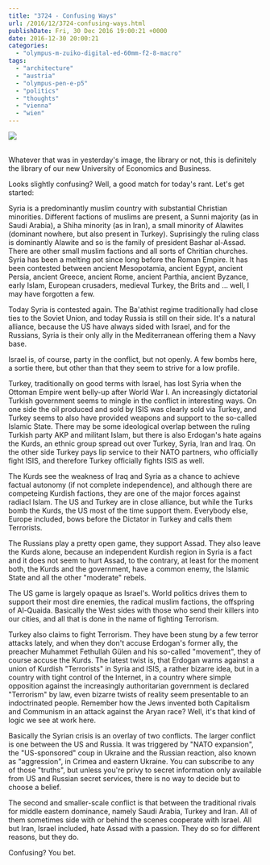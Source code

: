 ```yaml
---
title: "3724 - Confusing Ways"
url: /2016/12/3724-confusing-ways.html
publishDate: Fri, 30 Dec 2016 19:00:21 +0000
date: 2016-12-30 20:00:21
categories: 
  - "olympus-m-zuiko-digital-ed-60mm-f2-8-macro"
tags: 
  - "architecture"
  - "austria"
  - "olympus-pen-e-p5"
  - "politics"
  - "thoughts"
  - "vienna"
  - "wien"
---
```

<div class="container">
<div class="center"><a target="_blank" href="https://d25zfm9zpd7gm5.cloudfront.net/1200x1200/2016/20160703_190727_lr.jpg"><img class="webfeedsFeaturedVisual" src="https://d25zfm9zpd7gm5.cloudfront.net/0600x0600/2016/20160703_190727_lr.jpg" /></a></div>
</div>
<br />

Whatever that was in yesterday's image, the library or not, this is definitely the library of our new University of Economics and Business.

Looks slightly confusing? Well, a good match for today's rant. Let's get started:

Syria is a predominantly muslim country with substantial Christian minorities. Different factions of muslims are present, a Sunni majority (as in Saudi Arabia), a Shiha minority (as in Iran), a small minority of Alawites (dominant nowhere, but also present in Turkey). Suprisingly the ruling class is dominantly Alawite and so is the family of president Bashar al-Assad. There are other small muslim factions and all sorts of Chritian churches. Syria has been a melting pot since long before the Roman Empire. It has been contested between ancient Mesopotamia, ancient Egypt, ancient Persia, ancient Greece, ancient Rome, ancient Parthia, ancient Byzance, early Islam, European crusaders, medieval Turkey, the Brits and ... well, I may have forgotten a few.

Today Syria is contested again. The Ba'athist regime traditionally had close ties to the Soviet Union, and today Russia is still on their side. It's a natural alliance, because the US have always sided with Israel, and for the Russians, Syria is their only ally in the Mediterranean offering them a Navy base.

Israel is, of course, party in the conflict, but not openly. A few bombs here, a sortie there, but other than that they seem to strive for a low profile.

Turkey, traditionally on good terms with Israel, has lost Syria when the Ottoman Empire went belly-up after World War I. An increasingly dictatorial Turkish government seems to mingle in the conflict in interesting ways. On one side the oil produced and sold by ISIS was clearly sold via Turkey, and Turkey seems to also have provided weapons and support to the so-called Islamic State. There may be some ideological overlap between the ruling Turkish party AKP and militant Islam, but there is also Erdogan's hate agains the Kurds, an ethnic group spread out over Turkey, Syria, Iran and Iraq. On the other side Turkey pays lip service to their NATO partners, who officially fight ISIS, and therefore Turkey officially fights ISIS as well. 

The Kurds see the weakness of Iraq and Syria as a chance to achieve factual autonomy (if not complete independence), and although there are competeing Kurdish factions, they are one of the major forces against radiacl Islam. The US and Turkey are in close alliance, but while the Turks bomb the Kurds, the US most of the time support them. Everybody else, Europe included, bows before the Dictator in Turkey and calls them Terrorists. 

The Russians play a pretty open game, they support Assad. They also leave the Kurds alone, because an independent Kurdish region in Syria is a fact and it does not seem to hurt Assad, to the contrary, at least for the moment both, the Kurds and the government, have a common enemy, the Islamic State and all the other "moderate" rebels.

The US game is largely opaque as Israel's. World politics drives them to support their most dire enemies, the radical muslim factions, the offspring of Al-Quaida. Basically the West sides with those who send their killers into our cities, and all that is done in the name of fighting Terrorism.

Turkey also claims to fight Terrorism. They have been stung by a few terror attacks lately, and when they don't accuse Erdogan's former ally, the preacher Muhammet Fethullah Gülen and his so-called "movement", they of course accuse the Kurds. The latest twist is, that Erdogan warns against a union of Kurdish "Terrorists" in Syria and ISIS, a rather bizarre idea, but in a country with tight control of the Internet, in a country where simple opposition against the increasingly authoritarian government is declared "Terrorism" by law, even bizarre twists of reality seem presentable to an indoctrinated people. Remember how the Jews invented both Capitalism and Communism in an attack against the Aryan race? Well, it's that kind of logic we see at work here.

Basically the Syrian crisis is an overlay of two conflicts. The larger conflict is one between the US and Russia. It was triggered by "NATO expansion", the "US-sponsored" coup in Ukraine and the Russian reaction, also known as "aggression", in Crimea and eastern Ukraine. You can subscribe to any of those "truths", but unless you're privy to secret information only available from US and Russian secret services, there is no way to decide but to choose a belief.

The second and smaller-scale conflict is that between the traditional rivals for middle eastern dominance, namely Saudi Arabia, Turkey and Iran. All of them sometimes side with or behind the scenes cooperate with Israel. All but Iran, Israel included, hate Assad with a passion. They do so for different reasons, but they do.

Confusing? You bet.
